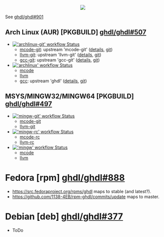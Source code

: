 <p align="center">
  <a title="Join the chat at https://gitter.im/ghdl1/Lobby" href="https://gitter.im/ghdl1/Lobby?utm_source=badge&utm_medium=badge&utm_campaign=pr-badge&utm_content=badge"><img src="https://img.shields.io/badge/chat-on%20gitter-4db797.svg?longCache=true&style=flat-square&logo=gitter&logoColor=e8ecef"></a><!--
  -->
</p>

See [ghdl/ghdl#901](https://github.com/ghdl/ghdl/issues/901)

<!--
# FIXIT: how to deploy to github releases?
# https://github.com/arcanis/release-action/blob/master/action.yml
-->

## Arch Linux (AUR) [PKGBUILD] [ghdl/ghdl#507](https://github.com/ghdl/ghdl/issues/507)

- [!['archlinux-git' workflow Status](https://github.com/1138-4EB/ghdl-packaging/workflows/archlinux-git/badge.svg)](https://github.com/1138-4EB/ghdl-packaging/actions?query=workflow%3Aarchlinux-git)
  - [mcode-git](./archlinux/mcode-git): upstream 'mcode-git' ([details](https://aur.archlinux.org/packages/ghdl-mcode-git/), [git](https://aur.archlinux.org/ghdl-mcode-git.git))
  - [llvm-git](./archlinux/llvm-git): upstream 'llvm-git' ([details](https://aur.archlinux.org/packages/ghdl-llvm-git/), [git](https://aur.archlinux.org/ghdl-llvm-git.git))
  - [gcc-git](./archlinux/gcc-git): upstream 'gcc-git' ([details](https://aur.archlinux.org/packages/ghdl-gcc-git/), [git](https://aur.archlinux.org/ghdl-gcc-git.git))
- [!['archlinux' workflow Status](https://github.com/1138-4EB/ghdl-packaging/workflows/archlinux/badge.svg)](https://github.com/1138-4EB/ghdl-packaging/actions?query=workflow%3Aarchlinux)
  - [mcode](./archlinux/mcode)
  - [llvm](./archlinux/llvm-git)
  - [gcc](./archlinux/gcc): upstream 'ghdl' ([details](https://aur.archlinux.org/packages/ghdl/), [git](https://aur.archlinux.org/ghdl.git))

## MSYS/MINGW32/MINGW64 [PKGBUILD] [ghdl/ghdl#497](https://github.com/ghdl/ghdl/issues/497)

- [!['mingw-git' workflow Status](https://github.com/1138-4EB/ghdl-packaging/workflows/mingw-git/badge.svg)](https://github.com/1138-4EB/ghdl-packaging/actions?query=workflow%3Amingw-git)
  - [mcode-git](./msys2-mingw/mcode-git)
  - [llvm-git](./msys2-mingw/llvm-git)
- [!['mingw-rc' workflow Status](https://github.com/1138-4EB/ghdl-packaging/workflows/mingw-rc/badge.svg)](https://github.com/1138-4EB/ghdl-packaging/actions?query=workflow%3Amingw-rc)
  - [mcode-rc](./msys2-mingw/mcode-rc)
  - [llvm-rc](./msys2-mingw/llvm-rc)
- [!['mingw' workflow Status](https://github.com/1138-4EB/ghdl-packaging/workflows/mingw/badge.svg)](https://github.com/1138-4EB/ghdl-packaging/actions?query=workflow%3Amingw)
  - [mcode](./msys2-mingw/mcode)
  - [llvm](./msys2-mingw/llvm)

# Fedora [rpm] [ghdl/ghdl#888](https://github.com/ghdl/ghdl/issues/888)

- https://src.fedoraproject.org/rpms/ghdl maps to stable (and latest?).
- https://github.com/1138-4EB/rpm-ghdl/commits/update maps to master.

# Debian [deb] [ghdl/ghdl#377](https://github.com/ghdl/ghdl/issues/377)

- ToDo


